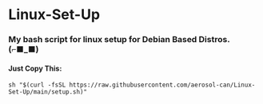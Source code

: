 # Linux-Set-Up

### My bash script for linux setup for Debian Based Distros. (⌐■_■)


#### Just Copy This:
```
sh "$(curl -fsSL https://raw.githubusercontent.com/aerosol-can/Linux-Set-Up/main/setup.sh)" 
```
